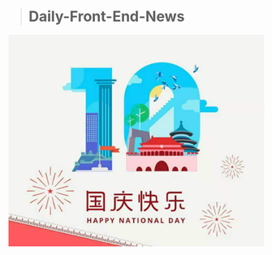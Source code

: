 > # Daily-Front-End-News

[![cover][img]][link]

[img]: https://github.com/fengshangwuqi/Daily-Front-End-News/blob/master/history/2018/10/01/cover.jpg
[link]: https://github.com/fengshangwuqi/Daily-Front-End-News/blob/master/history/2018/10/01/cover.jpg
